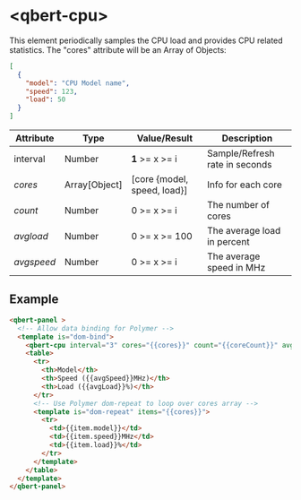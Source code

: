 # &lt;qbert-cpu&gt;

This element periodically samples the CPU load and provides CPU related statistics. The "cores" attribute will be an Array of Objects:

```json
[
  {
    "model": "CPU Model name",
    "speed": 123,
    "load": 50
  }
]
```

| Attribute       | Type            | Value/Result    | Description                    |
| --------------- | --------------- | --------------- | ------------------------------ |
| interval        | Number          | **1** >= x >= i | Sample/Refresh rate in seconds |
| *cores*         | Array[Object]   | [core {model, speed, load}] | Info for each core |
| *count*         | Number          | 0 >= x >= i     | The number of cores            |
| *avgload*       | Number          | 0 >= x >= 100   | The average load in percent    |
| *avgspeed*      | Number          | 0 >= x >= i     | The average speed in MHz       |

## Example

```html
<qbert-panel >
  <!-- Allow data binding for Polymer -->
  <template is="dom-bind">
    <qbert-cpu interval="3" cores="{{cores}}" count="{{coreCount}}" avgload="{{avgLoad}}" avgSpeed="{{avgSpeed}}"></qbert-cpu>
    <table>
      <tr>
        <th>Model</th>
        <th>Speed ({{avgSpeed}}MHz)</th>
        <th>Load ({{avgLoad}}%)</th>
      </tr>
      <!-- Use Polymer dom-repeat to loop over cores array -->
      <template is="dom-repeat" items="{{cores}}">
        <tr>
          <td>{{item.model}}</td>
          <td>{{item.speed}}MHz</td>
          <td>{{item.load}}%</td>
        </tr>
      </template>
    </table>
  </template>
</qbert-panel>
```
